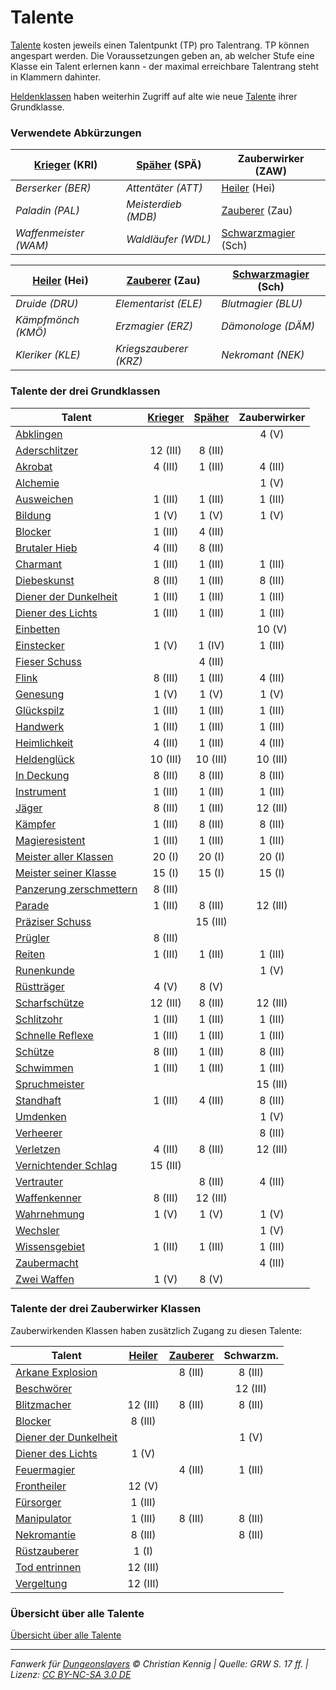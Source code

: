 # Talente

[Talente](talente.md) kosten jeweils einen Talentpunkt (TP) pro Talentrang. TP können angespart werden. Die Voraussetzungen geben an, ab welcher Stufe eine Klasse ein Talent erlernen kann - der maximal erreichbare Talentrang steht in Klammern dahinter.

[Heldenklassen](charaktere-heldenklassen.md) haben weiterhin Zugriff auf alte wie neue [Talente](talente.md) ihrer Grundklasse.

### Verwendete Abkürzungen

| [Krieger](charaktere-klasse-krieger.md) (KRI) | [Späher](charaktere-klasse-spaeher.md) (SPÄ) | Zauberwirker (ZAW)                                        |
| --------------------------------------------- | -------------------------------------------- | --------------------------------------------------------- |
| _Berserker (BER)_                             | _Attentäter (ATT)_                           | [Heiler](charaktere-klasse-heiler.md) (Hei)               |
| _Paladin (PAL)_                               | _Meisterdieb (MDB)_                          | [Zauberer](charaktere-klasse-zauberer.md) (Zau)           |
| _Waffenmeister (WAM)_                         | _Waldläufer (WDL)_                           | [Schwarzmagier](charaktere-klasse-schwarzmagier.md) (Sch) |

| [Heiler](charaktere-klasse-heiler.md) (Hei) | [Zauberer](charaktere-klasse-zauberer.md) (Zau) | [Schwarzmagier](charaktere-klasse-schwarzmagier.md) (Sch) |
| ------------------------------------------- | ----------------------------------------------- | --------------------------------------------------------- |
| _Druide (DRU)_                              | _Elementarist (ELE)_                            | _Blutmagier (BLU)_                                        |
| _Kämpfmönch (KMÖ)_                          | _Erzmagier (ERZ)_                               | _Dämonologe (DÄM)_                                        |
| _Kleriker (KLE)_                            | _Kriegszauberer (KRZ)_                          | _Nekromant (NEK)_                                         |

### Talente der drei Grundklassen

| Talent                                                        | [Krieger](charaktere-klasse-krieger.md) | [Späher](charaktere-klasse-spaeher.md) | Zauberwirker |
| ------------------------------------------------------------- | :-------------------------------------: | :------------------------------------: | :----------: |
| [Abklingen](talente/abklingen.md)                             |                                         |                                        |    4 (V)     |
| [Aderschlitzer](talente/aderschlitzer.md)                     |                12 (III)                 |                8 (III)                 |              |
| [Akrobat](talente/akrobat.md)                                 |                 4 (III)                 |                1 (III)                 |   4 (III)    |
| [Alchemie](talente/alchemie.md)                               |                                         |                                        |    1 (V)     |
| [Ausweichen](talente/ausweichen.md)                           |                 1 (III)                 |                1 (III)                 |   1 (III)    |
| [Bildung](talente/bildung.md)                                 |                  1 (V)                  |                 1 (V)                  |    1 (V)     |
| [Blocker](talente/blocker.md)                                 |                 1 (III)                 |                4 (III)                 |              |
| [Brutaler Hieb](talente/brutaler-hieb.md)                     |                 4 (III)                 |                8 (III)                 |              |
| [Charmant](talente/charmant.md)                               |                 1 (III)                 |                1 (III)                 |   1 (III)    |
| [Diebeskunst](talente/diebeskunst.md)                         |                 8 (III)                 |                1 (III)                 |   8 (III)    |
| [Diener der Dunkelheit](talente/diener-der-dunkelheit.md)     |                 1 (III)                 |                1 (III)                 |   1 (III)    |
| [Diener des Lichts](talente/diener-des-lichts.md)             |                 1 (III)                 |                1 (III)                 |   1 (III)    |
| [Einbetten](talente/einbetten.md)                             |                                         |                                        |    10 (V)    |
| [Einstecker](talente/einstecker.md)                           |                  1 (V)                  |                 1 (IV)                 |   1 (III)    |
| [Fieser Schuss](talente/fieser-schuss.md)                     |                                         |                4 (III)                 |              |
| [Flink](talente/flink.md)                                     |                 8 (III)                 |                1 (III)                 |   4 (III)    |
| [Genesung](talente/genesung.md)                               |                  1 (V)                  |                 1 (V)                  |    1 (V)     |
| [Glückspilz](talente/glueckspilz.md)                          |                 1 (III)                 |                1 (III)                 |   1 (III)    |
| [Handwerk](talente/handwerk.md)                               |                 1 (III)                 |                1 (III)                 |   1 (III)    |
| [Heimlichkeit](talente/heimlichkeit.md)                       |                 4 (III)                 |                1 (III)                 |   4 (III)    |
| [Heldenglück](talente/heldenglueck.md)                        |                10 (III)                 |                10 (III)                |   10 (III)   |
| [In Deckung](talente/in-deckung.md)                           |                 8 (III)                 |                8 (III)                 |   8 (III)    |
| [Instrument](talente/instrument.md)                           |                 1 (III)                 |                1 (III)                 |   1 (III)    |
| [Jäger](talente/jaeger.md)                                    |                 8 (III)                 |                1 (III)                 |   12 (III)   |
| [Kämpfer](talente/kaempfer.md)                                |                 1 (III)                 |                8 (III)                 |   8 (III)    |
| [Magieresistent](talente/magieresistent.md)                   |                 1 (III)                 |                1 (III)                 |   1 (III)    |
| [Meister aller Klassen](talente/meister-aller-klassen.md)     |                 20 (I)                  |                 20 (I)                 |    20 (I)    |
| [Meister seiner Klasse](talente/meister-seiner-klasse.md)     |                 15 (I)                  |                 15 (I)                 |    15 (I)    |
| [Panzerung zerschmettern](talente/panzerung-zerschmettern.md) |                 8 (III)                 |                                        |              |
| [Parade](talente/parade.md)                                   |                 1 (III)                 |                8 (III)                 |   12 (III)   |
| [Präziser Schuss](talente/praeziser-schuss.md)                |                                         |                15 (III)                |              |
| [Prügler](talente/pruegler.md)                                |                 8 (III)                 |                                        |              |
| [Reiten](talente/reiten.md)                                   |                 1 (III)                 |                1 (III)                 |   1 (III)    |
| [Runenkunde](talente/runenkunde.md)                           |                                         |                                        |    1 (V)     |
| [Rüstträger](talente/ruesttraeger.md)                         |                  4 (V)                  |                 8 (V)                  |              |
| [Scharfschütze](talente/scharfschuetze.md)                    |                12 (III)                 |                8 (III)                 |   12 (III)   |
| [Schlitzohr](talente/schlitzohr.md)                           |                 1 (III)                 |                1 (III)                 |   1 (III)    |
| [Schnelle Reflexe](talente/schnelle-reflexe.md)               |                 1 (III)                 |                1 (III)                 |   1 (III)    |
| [Schütze](talente/schuetze.md)                                |                 8 (III)                 |                1 (III)                 |   8 (III)    |
| [Schwimmen](talente/schwimmen.md)                             |                 1 (III)                 |                1 (III)                 |   1 (III)    |
| [Spruchmeister](talente/spruchmeister.md)                     |                                         |                                        |   15 (III)   |
| [Standhaft](talente/standhaft.md)                             |                 1 (III)                 |                4 (III)                 |   8 (III)    |
| [Umdenken](talente/umdenken.md)                               |                                         |                                        |    1 (V)     |
| [Verheerer](talente/verheerer.md)                             |                                         |                                        |   8 (III)    |
| [Verletzen](talente/verletzen.md)                             |                 4 (III)                 |                8 (III)                 |   12 (III)   |
| [Vernichtender Schlag](talente/vernichtender-schlag.md)       |                15 (III)                 |                                        |              |
| [Vertrauter](talente/vertrauter.md)                           |                                         |                8 (III)                 |   4 (III)    |
| [Waffenkenner](talente/waffenkenner.md)                       |                 8 (III)                 |                12 (III)                |              |
| [Wahrnehmung](talente/wahrnehmung.md)                         |                  1 (V)                  |                 1 (V)                  |    1 (V)     |
| [Wechsler](talente/wechsler.md)                               |                                         |                                        |    1 (V)     |
| [Wissensgebiet](talente/wissensgebiet.md)                     |                 1 (III)                 |                1 (III)                 |   1 (III)    |
| [Zaubermacht](talente/zaubermacht.md)                         |                                         |                                        |   4 (III)    |
| [Zwei Waffen](talente/zwei-waffen.md)                         |                  1 (V)                  |                 8 (V)                  |              |

### Talente der drei Zauberwirker Klassen

Zauberwirkenden Klassen haben zusätzlich Zugang zu diesen Talente:

| Talent                                                    | [Heiler](charaktere-klasse-heiler.md) | [Zauberer](charaktere-klasse-zauberer.md) | Schwarzm. |
| --------------------------------------------------------- | :-----------------------------------: | :---------------------------------------: | :-------: |
| [Arkane Explosion](talente/arkane-explosion.md)           |                                       |                  8 (III)                  |  8 (III)  |
| [Beschwörer](talente/beschwoerer.md)                      |                                       |                                           | 12 (III)  |
| [Blitzmacher](talente/blitzmacher.md)                     |               12 (III)                |                  8 (III)                  |  8 (III)  |
| [Blocker](talente/blocker.md)                             |                8 (III)                |                                           |           |
| [Diener der Dunkelheit](talente/diener-der-dunkelheit.md) |                                       |                                           |   1 (V)   |
| [Diener des Lichts](talente/diener-des-lichts.md)         |                 1 (V)                 |                                           |           |
| [Feuermagier](talente/feuermagier.md)                     |                                       |                  4 (III)                  |  1 (III)  |
| [Frontheiler](talente/frontheiler.md)                     |                12 (V)                 |                                           |           |
| [Fürsorger](talente/fuersorger.md)                        |                1 (III)                |                                           |           |
| [Manipulator](talente/manipulator.md)                     |                1 (III)                |                  8 (III)                  |  8 (III)  |
| [Nekromantie](talente/nekromantie.md)                     |                8 (III)                |                                           |  8 (III)  |
| [Rüstzauberer](talente/ruestzauberer.md)                  |                 1 (I)                 |                                           |           |
| [Tod entrinnen](talente/tod-entrinnen.md)                 |               12 (III)                |                                           |           |
| [Vergeltung](talente/vergeltung.md)                       |               12 (III)                |                                           |           |

### Übersicht über alle Talente

[Übersicht über alle Talente](../index-talente.md)

---

_Fanwerk für [Dungeonslayers](https://www.dungeonslayers.net/) © Christian Kennig | Quelle: GRW S. 17 ff. | Lizenz: [CC BY-NC-SA 3.0 DE](https://creativecommons.org/licenses/by-nc-sa/3.0/de/)_
